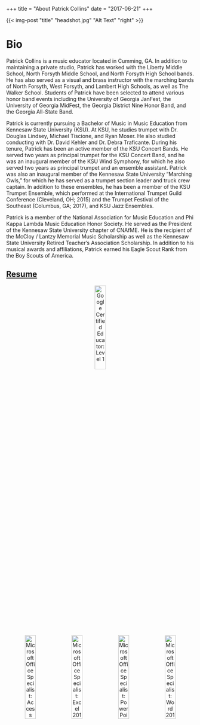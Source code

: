 +++
title = "About Patrick Collins"
date = "2017-06-21"
+++

{{< img-post "title" "headshot.jpg" "Alt Text" "right" >}}

# Bio

Patrick Collins is a music educator located in Cumming, GA. In addition to
maintaining a private studio, Patrick has worked with the Liberty Middle School,
North Forsyth Middle School, and North Forsyth High School bands. He has also
served as a visual and brass instructor with the marching bands of North Forsyth,
West Forsyth, and Lambert High Schools, as well as The Walker School. Students of
Patrick have been selected to attend various honor band events including the
University of Georgia JanFest, the University of Georgia MidFest, the Georgia
District Nine Honor Band, and the Georgia All-State Band.

Patrick is currently pursuing a Bachelor of Music in Music Education from
Kennesaw State University (KSU). At KSU, he studies trumpet with Dr. Douglas
Lindsey, Michael Tiscione, and Ryan Moser. He also studied conducting with Dr.
David Kehler and Dr. Debra Traficante. During his tenure, Patrick has been an
active member of the KSU Concert Bands. He served two years as principal trumpet
for the KSU Concert Band, and he was an inaugural member of the KSU Wind
Symphony, for which he also served two years as principal trumpet and an ensemble
assistant. Patrick was also an inaugural member of the Kennesaw State University
“Marching Owls,” for which he has served as a trumpet section leader and truck
crew captain. In addition to these ensembles, he has been a member of the KSU
Trumpet Ensemble, which performed at the International Trumpet Guild Conference
(Cleveland, OH; 2015) and the Trumpet Festival of the Southeast (Columbus, GA;
2017), and KSU Jazz Ensembles.

Patrick is a member of the National Association for Music Education and Phi
Kappa Lambda Music Education Honor Society. He served as the President of the
Kennesaw State University chapter of CNAfME. He is the recipient of the McCloy /
Lantzy Memorial Music Scholarship as well as the Kennesaw State University
Retired Teacher’s Association Scholarship. In addition to his musical awards and
affiliations, Patrick earned his Eagle Scout Rank from the Boy Scouts of America.

## [Resume](../files/Resume2017.pdf)

<div style="text-align:center;">
<img src="../img/badges/GCE_Badges_01.png" width="24%" alt="Google Certified Educator: Level 1">
</div>
<div style="text-align:center;">
<img src="../img/badges/MOS_Access10_Blk.png" width="24%" alt="Microsoft Office Specialist: Access 2010">
<img src="../img/badges/MOS_Excel10_Blk.png" width="24%" alt="Microsoft Office Specialist: Excel 2010">
<img src="../img/badges/MOS_PowerPt10_Blk.png" width="24%" alt="Microsoft Office Specialist: PowerPoint 2010">
<img src="../img/badges/MOS_Word10_Blk.png" width="24%" alt="Microsoft Office Specialist: Word 2010">
</div>
